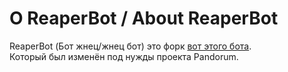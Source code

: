 # О ReaperBot / About ReaperBot
ReaperBot (Бот жнец/жнец бот) это форк [вот этого бота](https://github.com/Anuken/CoreBot). <br>
Который был изменён под нужды проекта Pandorum.

